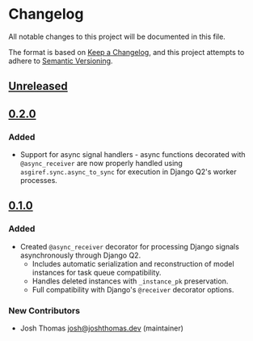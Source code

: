 # Changelog

All notable changes to this project will be documented in this file.

The format is based on [Keep a Changelog](https://keepachangelog.com/en/1.0.0/),
and this project attempts to adhere to [Semantic Versioning](https://semver.org/spec/v2.0.0.html).

<!--
## [${version}]
### Added - for new features
### Changed - for changes in existing functionality
### Deprecated - for soon-to-be removed features
### Removed - for now removed features
### Fixed - for any bug fixes
### Security - in case of vulnerabilities
[${version}]: https://github.com/joshuadavidthomas/django-q-signals/releases/tag/v${version}
-->

## [Unreleased]

## [0.2.0]

### Added

- Support for async signal handlers - async functions decorated with `@async_receiver` are now properly handled using `asgiref.sync.async_to_sync` for execution in Django Q2's worker processes.

## [0.1.0]

### Added

- Created `@async_receiver` decorator for processing Django signals asynchronously through Django Q2.
  - Includes automatic serialization and reconstruction of model instances for task queue compatibility.
  - Handles deleted instances with `_instance_pk` preservation.
  - Full compatibility with Django's `@receiver` decorator options.

### New Contributors

- Josh Thomas <josh@joshthomas.dev> (maintainer)

[unreleased]: https://github.com/joshuadavidthomas/django-q-signals/compare/v0.2.0...HEAD
[0.1.0]: https://github.com/joshuadavidthomas/django-q-signals/releases/tag/v0.1.0
[0.2.0]: https://github.com/joshuadavidthomas/django-q-signals/releases/tag/v0.2.0
